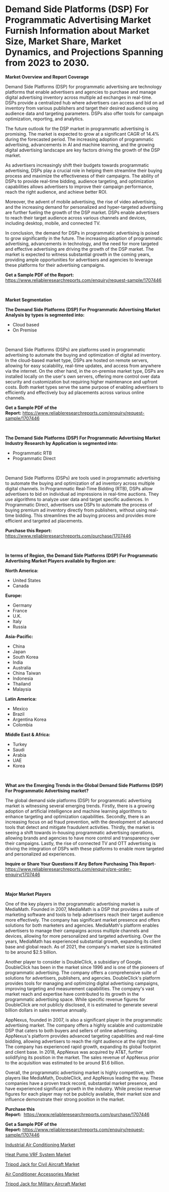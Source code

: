 <p><h1>Demand Side Platforms (DSP) For Programmatic Advertising Market Furnish Information about Market Size, Market Share, Market Dynamics, and Projections Spanning from 2023 to 2030.</h1></p><p><strong>Market Overview and Report Coverage</strong></p>
<p><p>Demand Side Platforms (DSP) for programmatic advertising are technology platforms that enable advertisers and agencies to purchase and manage digital advertising inventory across multiple ad exchanges in real-time. DSPs provide a centralized hub where advertisers can access and bid on ad inventory from various publishers and target their desired audience using audience data and targeting parameters. DSPs also offer tools for campaign optimization, reporting, and analytics.</p><p>The future outlook for the DSP market in programmatic advertising is promising. The market is expected to grow at a significant CAGR of 14.4% during the forecasted period. The increasing adoption of programmatic advertising, advancements in AI and machine learning, and the growing digital advertising landscape are key factors driving the growth of the DSP market.</p><p>As advertisers increasingly shift their budgets towards programmatic advertising, DSPs play a crucial role in helping them streamline their buying process and maximize the effectiveness of their campaigns. The ability of DSPs to provide real-time bidding, audience targeting, and optimization capabilities allows advertisers to improve their campaign performance, reach the right audience, and achieve better ROI.</p><p>Moreover, the advent of mobile advertising, the rise of video advertising, and the increasing demand for personalized and hyper-targeted advertising are further fueling the growth of the DSP market. DSPs enable advertisers to reach their target audience across various channels and devices, including desktop, mobile, and connected TV.</p><p>In conclusion, the demand for DSPs in programmatic advertising is poised to grow significantly in the future. The increasing adoption of programmatic advertising, advancements in technology, and the need for more targeted and effective advertising are driving the growth of the DSP market. The market is expected to witness substantial growth in the coming years, providing ample opportunities for advertisers and agencies to leverage these platforms for their advertising campaigns.</p></p>
<p><strong>Get a Sample PDF of the Report:</strong> <a href="https://www.reliableresearchreports.com/enquiry/request-sample/1707446">https://www.reliableresearchreports.com/enquiry/request-sample/1707446</a></p>
<p>&nbsp;</p>
<p><strong>Market Segmentation</strong></p>
<p><strong>The Demand Side Platforms (DSP) For Programmatic Advertising Market Analysis by types is segmented into:</strong></p>
<p><ul><li>Cloud based</li><li>On Premise</li></ul></p>
<p>&nbsp;</p>
<p><p>Demand Side Platforms (DSPs) are platforms used in programmatic advertising to automate the buying and optimization of digital ad inventory. In the cloud-based market type, DSPs are hosted on remote servers, allowing for easy scalability, real-time updates, and access from anywhere via the internet. On the other hand, in the on-premise market type, DSPs are installed locally on the user's own servers, offering more control over data security and customization but requiring higher maintenance and upfront costs. Both market types serve the same purpose of enabling advertisers to efficiently and effectively buy ad placements across various online channels.</p></p>
<p><strong>Get a Sample PDF of the Report:</strong>&nbsp;<a href="https://www.reliableresearchreports.com/enquiry/request-sample/1707446">https://www.reliableresearchreports.com/enquiry/request-sample/1707446</a></p>
<p>&nbsp;</p>
<p><strong>The Demand Side Platforms (DSP) For Programmatic Advertising Market Industry Research by Application is segmented into:</strong></p>
<p><ul><li>Programmatic RTB</li><li>Programmatic Direct</li></ul></p>
<p>&nbsp;</p>
<p><p>Demand Side Platforms (DSPs) are tools used in programmatic advertising to automate the buying and optimization of ad inventory across multiple digital channels. In Programmatic Real-Time Bidding (RTB), DSPs allow advertisers to bid on individual ad impressions in real-time auctions. They use algorithms to analyze user data and target specific audiences. In Programmatic Direct, advertisers use DSPs to automate the process of buying premium ad inventory directly from publishers, without using real-time bidding. This streamlines the ad buying process and provides more efficient and targeted ad placements.</p></p>
<p><strong>Purchase this Report:</strong>&nbsp; <a href="https://www.reliableresearchreports.com/purchase/1707446">https://www.reliableresearchreports.com/purchase/1707446</a></p>
<p>&nbsp;</p>
<p><strong>In terms of Region, the Demand Side Platforms (DSP) For Programmatic Advertising Market Players available by Region are:</strong></p>
<p>
    <p> <strong> North America: </strong>
        <ul>
            <li>United States</li>
            <li>Canada</li>
        </ul>
        </p> 
    <p> <strong> Europe: </strong>
        <ul>
            <li>Germany</li>
            <li>France</li>
            <li>U.K.</li>
            <li>Italy</li>
            <li>Russia</li>
        </ul>
        </p> 
    <p> <strong> Asia-Pacific: </strong>
        <ul>
            <li>China</li>
            <li>Japan</li>
            <li>South Korea</li>
            <li>India</li>
            <li>Australia</li>
            <li>China Taiwan</li>
            <li>Indonesia</li>
            <li>Thailand</li>
            <li>Malaysia</li>
        </ul>
        </p> 
    <p> <strong> Latin America: </strong>
        <ul>
            <li>Mexico</li>
            <li>Brazil</li>
            <li>Argentina Korea</li>
            <li>Colombia</li>
        </ul>
        </p> 
    <p> <strong> Middle East & Africa: </strong>
        <ul>
            <li>Turkey</li>
            <li>Saudi</li>
            <li>Arabia</li>
            <li>UAE</li>
            <li>Korea</li>
        </ul>
    </p>
    </p>
<p>&nbsp;</p>
<p><strong>What are the Emerging Trends in the Global Demand Side Platforms (DSP) For Programmatic Advertising market?</strong></p>
<p><p>The global demand side platforms (DSP) for programmatic advertising market is witnessing several emerging trends. Firstly, there is a growing adoption of artificial intelligence and machine learning algorithms to enhance targeting and optimization capabilities. Secondly, there is an increasing focus on ad fraud prevention, with the development of advanced tools that detect and mitigate fraudulent activities. Thirdly, the market is seeing a shift towards in-housing programmatic advertising operations, allowing brands and agencies to have more control and transparency over their campaigns. Lastly, the rise of connected TV and OTT advertising is driving the integration of DSPs with these platforms to enable more targeted and personalized ad experiences.</p></p>
<p><strong>Inquire or Share Your Questions If Any Before Purchasing This Report</strong>- <a href="https://www.reliableresearchreports.com/enquiry/pre-order-enquiry/1707446">https://www.reliableresearchreports.com/enquiry/pre-order-enquiry/1707446</a></p>
<p>&nbsp;</p>
<p><strong>Major Market Players</strong></p>
<p><p>One of the key players in the programmatic advertising market is MediaMath. Founded in 2007, MediaMath is a DSP that provides a suite of marketing software and tools to help advertisers reach their target audience more effectively. The company has significant market presence and offers solutions for both marketers and agencies. MediaMath's platform enables advertisers to manage their campaigns across multiple channels and devices, allowing for more personalized and targeted advertising. Over the years, MediaMath has experienced substantial growth, expanding its client base and global reach. As of 2021, the company's market size is estimated to be around $2.5 billion.</p><p>Another player to consider is DoubleClick, a subsidiary of Google. DoubleClick has been in the market since 1996 and is one of the pioneers of programmatic advertising. The company offers a comprehensive suite of solutions for advertisers, publishers, and agencies. DoubleClick's platform provides tools for managing and optimizing digital advertising campaigns, improving targeting and measurement capabilities. The company's vast market reach and expertise have contributed to its growth in the programmatic advertising space. While specific revenue figures for DoubleClick are not publicly disclosed, it is estimated to generate several billion dollars in sales revenue annually.</p><p>AppNexus, founded in 2007, is also a significant player in the programmatic advertising market. The company offers a highly scalable and customizable DSP that caters to both buyers and sellers of online advertising. AppNexus's platform provides advanced targeting capabilities and real-time bidding, allowing advertisers to reach the right audience at the right time. The company has experienced rapid growth, expanding its global footprint and client base. In 2018, AppNexus was acquired by AT&T, further solidifying its position in the market. The sales revenue of AppNexus prior to the acquisition was estimated to be around $1.6 billion.</p><p>Overall, the programmatic advertising market is highly competitive, with players like MediaMath, DoubleClick, and AppNexus leading the way. These companies have a proven track record, substantial market presence, and have experienced significant growth in the industry. While precise revenue figures for each player may not be publicly available, their market size and influence demonstrate their strong position in the market.</p></p>
<p><strong>Purchase this Report:</strong>&nbsp;&nbsp;<a href="https://www.reliableresearchreports.com/purchase/1707446">https://www.reliableresearchreports.com/purchase/1707446</a></p>
<p></p>
<p><strong>Get a Sample PDF of the Report:</strong>&nbsp;<a href="https://www.reliableresearchreports.com/enquiry/request-sample/1707446">https://www.reliableresearchreports.com/enquiry/request-sample/1707446</a></p>
<p><p><a href="https://www.linkedin.com/pulse/industrial-air-conditioning-market-size-share-global-analysis/">Industrial Air Conditioning Market</a></p><p><a href="https://www.linkedin.com/pulse/heat-pump-vrf-system-market-insights-players-forecast-till-2030/">Heat Pump VRF System Market</a></p><p><a href="https://medium.com/@christinascott1938/decoding-tripod-jack-for-civil-aircraft-market-metrics-market-share-trends-and-growth-patterns-d22427e1553c">Tripod Jack for Civil Aircraft Market</a></p><p><a href="https://www.linkedin.com/pulse/air-conditioner-accessories-market-size-share-amp-trends/">Air Conditioner Accessories Market</a></p><p><a href="https://medium.com/@deniseharvey70/tripod-jack-for-military-aircraft-market-outlook-industry-overview-and-forecast-2023-to-2030-2e4884e87015">Tripod Jack for Military Aircraft Market</a></p></p>